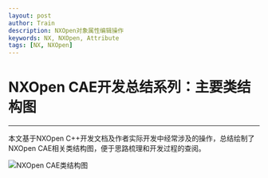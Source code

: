 ```yaml
---
layout: post
author: Train
description: NXOpen对象属性编辑操作
keywords: NX, NXOpen, Attribute
tags: [NX, NXOpen]
---
```


# NXOpen CAE开发总结系列：主要类结构图

---

本文基于NXOpen C++开发文档及作者实际开发中经常涉及的操作，总结绘制了NXOpen CAE相关类结构图，便于思路梳理和开发过程的查阅。

![NXOpen CAE类结构图](images/2018-05-06.png)